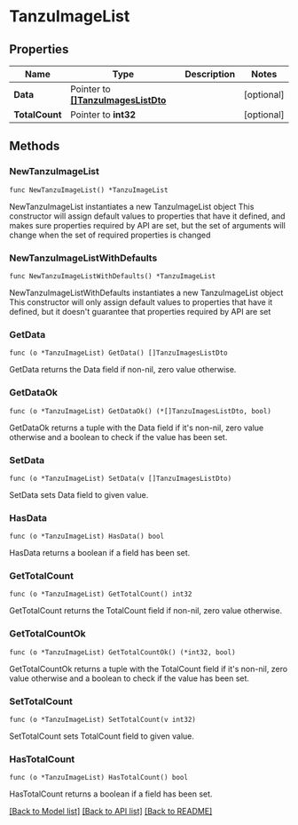 # TanzuImageList

## Properties

Name | Type | Description | Notes
------------ | ------------- | ------------- | -------------
**Data** | Pointer to [**[]TanzuImagesListDto**](TanzuImagesListDto.md) |  | [optional] 
**TotalCount** | Pointer to **int32** |  | [optional] 

## Methods

### NewTanzuImageList

`func NewTanzuImageList() *TanzuImageList`

NewTanzuImageList instantiates a new TanzuImageList object
This constructor will assign default values to properties that have it defined,
and makes sure properties required by API are set, but the set of arguments
will change when the set of required properties is changed

### NewTanzuImageListWithDefaults

`func NewTanzuImageListWithDefaults() *TanzuImageList`

NewTanzuImageListWithDefaults instantiates a new TanzuImageList object
This constructor will only assign default values to properties that have it defined,
but it doesn't guarantee that properties required by API are set

### GetData

`func (o *TanzuImageList) GetData() []TanzuImagesListDto`

GetData returns the Data field if non-nil, zero value otherwise.

### GetDataOk

`func (o *TanzuImageList) GetDataOk() (*[]TanzuImagesListDto, bool)`

GetDataOk returns a tuple with the Data field if it's non-nil, zero value otherwise
and a boolean to check if the value has been set.

### SetData

`func (o *TanzuImageList) SetData(v []TanzuImagesListDto)`

SetData sets Data field to given value.

### HasData

`func (o *TanzuImageList) HasData() bool`

HasData returns a boolean if a field has been set.

### GetTotalCount

`func (o *TanzuImageList) GetTotalCount() int32`

GetTotalCount returns the TotalCount field if non-nil, zero value otherwise.

### GetTotalCountOk

`func (o *TanzuImageList) GetTotalCountOk() (*int32, bool)`

GetTotalCountOk returns a tuple with the TotalCount field if it's non-nil, zero value otherwise
and a boolean to check if the value has been set.

### SetTotalCount

`func (o *TanzuImageList) SetTotalCount(v int32)`

SetTotalCount sets TotalCount field to given value.

### HasTotalCount

`func (o *TanzuImageList) HasTotalCount() bool`

HasTotalCount returns a boolean if a field has been set.


[[Back to Model list]](../README.md#documentation-for-models) [[Back to API list]](../README.md#documentation-for-api-endpoints) [[Back to README]](../README.md)


